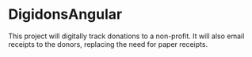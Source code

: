 # DigidonsAngular

This project will digitally track donations to a non-profit. It will also email receipts to the donors, replacing the need for paper receipts.
